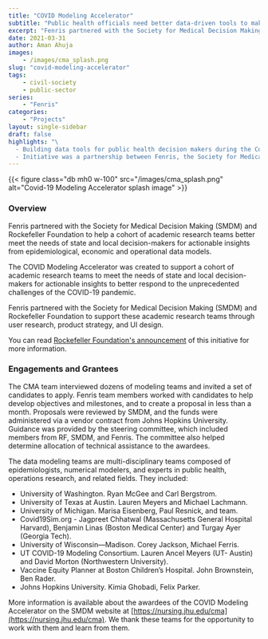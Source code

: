 ```yaml
---
title: "COVID Modeling Accelerator"
subtitle: "Public health officials need better data-driven tools to make critical decisions in the midst of the pandemic"
excerpt: "Fenris partnered with the Society for Medical Decision Making (SMDM) and Rockefeller Foundation to help a cohort of academic research teams better meet the needs of state and local decision-makers for actionable insights from epidemiological, economic and operational data models."
date: 2021-03-31
author: Aman Ahuja
images:
    - /images/cma_splash.png
slug: "covid-modeling-accelerator"
tags:
    - civil-society
    - public-sector
series:
    - "Fenris"
categories: 
    - "Projects"
layout: single-sidebar
draft: false
highlights: "\
  - Building data tools for public health decision makers during the Covid-19 pandemic
  - Initiative was a partnership between Fenris, the Society for Medical Decision Making (SMDM) and Rockefeller Foundation"
---
```


{{< figure class="db mh0 w-100" src="/images/cma_splash.png" alt="Covid-19 Modeling Accelerator splash image" >}}

### Overview 

Fenris partnered with the Society for Medical Decision Making (SMDM) and Rockefeller Foundation to help a cohort of academic research teams better meet the needs of state and local decision-makers for actionable insights from epidemiological, economic and operational data models.

The COVID Modeling Accelerator was created to support a cohort of academic research teams to meet the needs of state and local decision-makers for actionable insights to better respond to the unprecedented challenges of the COVID-19 pandemic.

Fenris partnered with the Society for Medical Decision Making (SMDM) and Rockefeller Foundation to support these academic research teams through user research, product strategy, and UI design. 

You can read [Rockefeller Foundation's announcement](https://www.rockefellerfoundation.org/news/the-rockefeller-foundation-launches-covid-19-modeling-accelerator/) of this initiative for more information. 

### Engagements and Grantees

The CMA team interviewed dozens of modeling teams and invited a set of candidates to apply. Fenris team members worked with candidates to help develop objectives and milestones, and to create a proposal in less than a month.  Proposals were reviewed by SMDM, and the funds were administered via a vendor contract from Johns Hopkins University. Guidance was provided by the steering committee, which included members from RF, SMDM, and Fenris. The committee also helped determine allocation of technical assistance to the awardees. 

The data modeling teams are multi-disciplinary teams composed of epidemiologists, numerical modelers, and experts in public health, operations research, and related fields. They included: 
* University of Washington. Ryan McGee and Carl Bergstrom.
* University of Texas at Austin. Lauren Meyers and Michael Lachmann.
* University of Michigan. Marisa Eisenberg, Paul Resnick, and team. 
* Covid19Sim.org - Jagpreet Chhatwal (Massachusetts General Hospital Harvard), Benjamin Linas (Boston Medical Center) and Turgay Ayer (Georgia Tech). 
* University of Wisconsin—Madison. Corey Jackson, Michael Ferris.
* UT COVID-19 Modeling Consortium. Lauren Ancel Meyers (UT- Austin) and David Morton (Northwestern University). 
* Vaccine Equity Planner at Boston Children’s Hospital. John Brownstein, Ben Rader. 
* Johns Hopkins University. Kimia Ghobadi, Felix Parker. 

More information is available about the awardees of the COVID Modeling Accelerator on the SMDM website at [https://nursing.jhu.edu/cma](https://nursing.jhu.edu/cma). We thank these teams for the opportunity to work with them and learn from them. 

